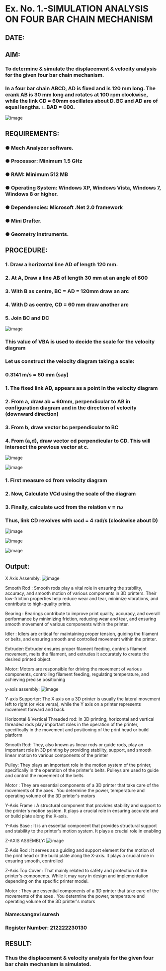 # Ex. No. 1.-SIMULATION ANALYSIS ON FOUR BAR CHAIN MECHANISM

## DATE: 

## AIM: 

###   To determine & simulate the displacement & velocity analysis for the given four bar chain mechanism. 

###   In a four bar chain ABCD, AD is fixed and is 120 mm long. The crank AB is 30 mm long and rotates at 100 rpm clockwise, while the link CD = 60mm oscillates about D. BC and AD are of equal lengths. ∟BAD = 600.

![image](https://github.com/Sellakumar1987/Ex.-No.-1.-SIMULATION-ANALYSIS-ON-FOUR-BAR-CHAIN-MECHANISM/assets/113594316/03952954-387e-4fd3-a1a0-a8dd4b82ae07)

## REQUIREMENTS:
###  ●	Mech Analyzer software.
###  ●	Processor: Minimum 1.5 GHz
###  ●	RAM: Minimum 512 MB
###  ●	Operating System: Windows XP, Windows Vista, Windows 7, Windows 8 or higher.
###  ●	Dependencies: Microsoft .Net 2.0 framework
###  ●	Mini Drafter.
###  ●	Geometry instruments.

## PROCEDURE:
###   1. Draw a horizontal line AD of length 120 mm. 
###   2. At A, Draw a line AB of length 30 mm at an angle of 600 
###   3. With B as centre, BC = AD = 120mm draw an arc 
###   4. With D as centre, CD = 60 mm draw another arc 
###   5. Join BC and DC 

![image](https://github.com/Sellakumar1987/Ex.-No.-1.-SIMULATION-ANALYSIS-ON-FOUR-BAR-CHAIN-MECHANISM/assets/113594316/a99fb530-e8df-49bf-9b2c-d537ff992534)

###   This value of VBA is used to decide the scale for the velocity diagram 
###   Let us construct the velocity diagram taking a scale: 
###   0.3141 m/s = 60 mm (say) 
###   1. The fixed link AD, appears as a point in the velocity diagram 
###   2. From a, draw ab = 60mm, perpendicular to AB in configuration diagram and in the direction of velocity (downward direction) 
###   3. From b, draw vector bc perpendicular to BC
###   4. From (a,d), draw vector cd perpendicular to CD. This will intersect the previous vector at c.  

![image](https://github.com/Sellakumar1987/Ex.-No.-1.-SIMULATION-ANALYSIS-ON-FOUR-BAR-CHAIN-MECHANISM/assets/113594316/76094ae8-a8af-48f3-b2c4-472ab800cc8e)

![image](https://github.com/Sellakumar1987/Ex.-No.-1.-SIMULATION-ANALYSIS-ON-FOUR-BAR-CHAIN-MECHANISM/assets/113594316/cb44fabe-6e16-4550-a2ec-4ee0f4cb6774)

###   1. First measure cd from velocity diagram  
###   2. Now, Calculate VCd using the scale of the diagram 
###   3. Finally, calculate ωcd from the relation v = rω 
###   Thus, link CD revolves with ωcd = 4 rad/s (clockwise about D) 

![image](https://github.com/Sellakumar1987/Ex.-No.-1.-SIMULATION-ANALYSIS-ON-FOUR-BAR-CHAIN-MECHANISM/assets/113594316/97627fa4-0d38-412c-8745-082bd7b85299)

![image](https://github.com/Sellakumar1987/Ex.-No.-1.-SIMULATION-ANALYSIS-ON-FOUR-BAR-CHAIN-MECHANISM/assets/113594316/15f7e50d-486d-46d0-bed0-8f51b36e7396)

![image](https://github.com/Sellakumar1987/Ex.-No.-1.-SIMULATION-ANALYSIS-ON-FOUR-BAR-CHAIN-MECHANISM/assets/113594316/b01469ff-cb80-4ca6-a6ef-ae521ee9b717)


## Output:
X Axis Assembly:
![image](https://github.com/Sangavi-suresh/Ex.-No.-1.-SIMULATION-ANALYSIS-ON-FOUR-BAR-CHAIN-MECHANISM/assets/118541861/52386b57-a9b3-4645-8254-f6efd0619ae3)

Smooth Rod :
Smooth rods play a vital role in ensuring the stability, accuracy, and smooth motion of various components in 3D printers. Their low-friction properties help reduce wear and tear, minimize vibrations, and contribute to high-quality prints.

Bearing :
Bearings contribute to improve print quality, accuracy, and overall performance by minimizing friction, reducing wear and tear, and ensuring smooth movement of various components within the printer.

Idler :
Idlers are critical for maintaining proper tension, guiding the filament or belts, and ensuring smooth and controlled movement within the printer.

Extruder:
Extruder ensures proper filament feeding, controls filament movement, melts the filament, and extrudes it accurately to create the desired printed object.

Motor:
Motors are responsible for driving the movement of various components, controlling filament feeding, regulating temperature, and achieving precise positioning

y-axis assembly:
![image](https://github.com/Sangavi-suresh/Ex.-No.-1.-SIMULATION-ANALYSIS-ON-FOUR-BAR-CHAIN-MECHANISM/assets/118541861/ecb3fb69-5435-4f24-a6c9-0a7d583f5c99)

Y-axis Supporter:
The X axis on a 3D printer is usually the lateral movement left to right (or vice versa), while the Y axis on a printer represents movement forward and back.

Horizontal & Vertical Threaded rod:
In 3D printing, horizontal and vertical threaded rods play important roles in the operation of the printer, specifically in the movement and positioning of the print head or build platform

Smooth Rod:
They, also known as linear rods or guide rods, play an important role in 3D printing by providing stability, support, and smooth linear motion to various components of the printer

Pulley:
They plays an important role in the motion system of the printer, specifically in the operation of the printer's belts. Pulleys are used to guide and control the movement of the belts

Motor :
They are essential components of a 3D printer that take care of the movements of the axes . You determine the power, temperature and operating volume of the 3D printer's motors

Y-Axis Frame :
A structural component that provides stability and support to the printer's motion system. It plays a crucial role in ensuring accurate and or build plate along the X-axis.

Y-Axis Base :
It is an essential component that provides structural support and stability to the printer's motion system. It plays a crucial role in enabling

Z-AXIS ASSEMBLY:
![image](https://github.com/Sangavi-suresh/Ex.-No.-1.-SIMULATION-ANALYSIS-ON-FOUR-BAR-CHAIN-MECHANISM/assets/118541861/80cf8ae9-6add-4dad-884d-ea70ebf21da4)

Z-Axis Rod :
It serves as a guiding and support element for the motion of the print head or the build plate along the X-axis. It plays a crucial role in ensuring smooth, controlled

Z-Axis Top Cover :
That mainly related to safety and protection of the printer's components. While it may vary in design and implementation depending on the specific printer model.

Motor :
They are essential components of a 3D printer that take care of the movements of the axes . You determine the power, temperature and operating volume of the 3D printer's motors
### Name:sangavi suresh
### Register Number: 212222230130

## RESULT:
 ### Thus the displacement & velocity analysis for the given four bar chain mechanism is simulated.
